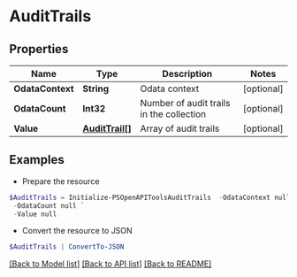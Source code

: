 # AuditTrails
## Properties

Name | Type | Description | Notes
------------ | ------------- | ------------- | -------------
**OdataContext** | **String** | Odata context | [optional] 
**OdataCount** | **Int32** | Number of audit trails in the collection | [optional] 
**Value** | [**AuditTrail[]**](AuditTrail.md) | Array of audit trails | [optional] 

## Examples

- Prepare the resource
```powershell
$AuditTrails = Initialize-PSOpenAPIToolsAuditTrails  -OdataContext null `
 -OdataCount null `
 -Value null
```

- Convert the resource to JSON
```powershell
$AuditTrails | ConvertTo-JSON
```

[[Back to Model list]](../README.md#documentation-for-models) [[Back to API list]](../README.md#documentation-for-api-endpoints) [[Back to README]](../README.md)

